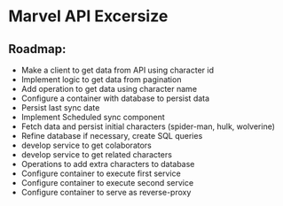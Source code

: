 # Marvel API Excersize

## Roadmap:

 - Make a client to get data from API using character id
 - Implement logic to get data from pagination
 - Add operation to get data using character name
 - Configure a container with database to persist data
 - Persist last sync date
 - Implement Scheduled sync component
 - Fetch data and persist initial characters (spider-man, hulk, wolverine)
 - Refine database if necessary, create SQL queries
 - develop service to get colaborators
 - develop service to get related characters
 - Operations to add extra characters to database
 - Configure container to execute first service
 - Configure container to execute second service
 - Configure container to serve as reverse-proxy
